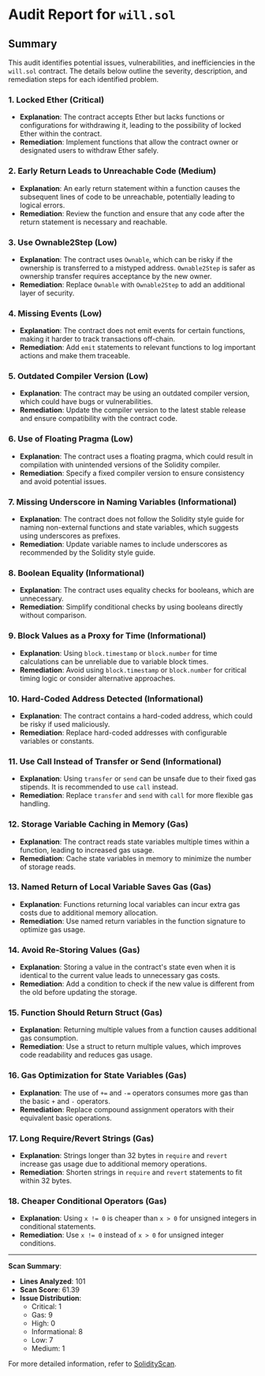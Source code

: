# Audit Report for `will.sol`

## Summary
This audit identifies potential issues, vulnerabilities, and inefficiencies in the `will.sol` contract. The details below outline the severity, description, and remediation steps for each identified problem.

### 1. **Locked Ether** (Critical)
- **Explanation**: The contract accepts Ether but lacks functions or configurations for withdrawing it, leading to the possibility of locked Ether within the contract.
- **Remediation**: Implement functions that allow the contract owner or designated users to withdraw Ether safely.

### 2. **Early Return Leads to Unreachable Code** (Medium)
- **Explanation**: An early return statement within a function causes the subsequent lines of code to be unreachable, potentially leading to logical errors.
- **Remediation**: Review the function and ensure that any code after the return statement is necessary and reachable.

### 3. **Use Ownable2Step** (Low)
- **Explanation**: The contract uses `Ownable`, which can be risky if the ownership is transferred to a mistyped address. `Ownable2Step` is safer as ownership transfer requires acceptance by the new owner.
- **Remediation**: Replace `Ownable` with `Ownable2Step` to add an additional layer of security.

### 4. **Missing Events** (Low)
- **Explanation**: The contract does not emit events for certain functions, making it harder to track transactions off-chain.
- **Remediation**: Add `emit` statements to relevant functions to log important actions and make them traceable.

### 5. **Outdated Compiler Version** (Low)
- **Explanation**: The contract may be using an outdated compiler version, which could have bugs or vulnerabilities.
- **Remediation**: Update the compiler version to the latest stable release and ensure compatibility with the contract code.

### 6. **Use of Floating Pragma** (Low)
- **Explanation**: The contract uses a floating pragma, which could result in compilation with unintended versions of the Solidity compiler.
- **Remediation**: Specify a fixed compiler version to ensure consistency and avoid potential issues.

### 7. **Missing Underscore in Naming Variables** (Informational)
- **Explanation**: The contract does not follow the Solidity style guide for naming non-external functions and state variables, which suggests using underscores as prefixes.
- **Remediation**: Update variable names to include underscores as recommended by the Solidity style guide.

### 8. **Boolean Equality** (Informational)
- **Explanation**: The contract uses equality checks for booleans, which are unnecessary.
- **Remediation**: Simplify conditional checks by using booleans directly without comparison.

### 9. **Block Values as a Proxy for Time** (Informational)
- **Explanation**: Using `block.timestamp` or `block.number` for time calculations can be unreliable due to variable block times.
- **Remediation**: Avoid using `block.timestamp` or `block.number` for critical timing logic or consider alternative approaches.

### 10. **Hard-Coded Address Detected** (Informational)
- **Explanation**: The contract contains a hard-coded address, which could be risky if used maliciously.
- **Remediation**: Replace hard-coded addresses with configurable variables or constants.

### 11. **Use Call Instead of Transfer or Send** (Informational)
- **Explanation**: Using `transfer` or `send` can be unsafe due to their fixed gas stipends. It is recommended to use `call` instead.
- **Remediation**: Replace `transfer` and `send` with `call` for more flexible gas handling.

### 12. **Storage Variable Caching in Memory** (Gas)
- **Explanation**: The contract reads state variables multiple times within a function, leading to increased gas usage.
- **Remediation**: Cache state variables in memory to minimize the number of storage reads.

### 13. **Named Return of Local Variable Saves Gas** (Gas)
- **Explanation**: Functions returning local variables can incur extra gas costs due to additional memory allocation.
- **Remediation**: Use named return variables in the function signature to optimize gas usage.

### 14. **Avoid Re-Storing Values** (Gas)
- **Explanation**: Storing a value in the contract's state even when it is identical to the current value leads to unnecessary gas costs.
- **Remediation**: Add a condition to check if the new value is different from the old before updating the storage.

### 15. **Function Should Return Struct** (Gas)
- **Explanation**: Returning multiple values from a function causes additional gas consumption.
- **Remediation**: Use a struct to return multiple values, which improves code readability and reduces gas usage.

### 16. **Gas Optimization for State Variables** (Gas)
- **Explanation**: The use of `+=` and `-=` operators consumes more gas than the basic `+` and `-` operators.
- **Remediation**: Replace compound assignment operators with their equivalent basic operations.

### 17. **Long Require/Revert Strings** (Gas)
- **Explanation**: Strings longer than 32 bytes in `require` and `revert` increase gas usage due to additional memory operations.
- **Remediation**: Shorten strings in `require` and `revert` statements to fit within 32 bytes.

### 18. **Cheaper Conditional Operators** (Gas)
- **Explanation**: Using `x != 0` is cheaper than `x > 0` for unsigned integers in conditional statements.
- **Remediation**: Use `x != 0` instead of `x > 0` for unsigned integer conditions.

---

**Scan Summary**:
- **Lines Analyzed**: 101
- **Scan Score**: 61.39
- **Issue Distribution**: 
  - Critical: 1
  - Gas: 9
  - High: 0
  - Informational: 8
  - Low: 7
  - Medium: 1

For more detailed information, refer to [SolidityScan](https://solidityscan.com/).
